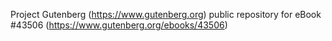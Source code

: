 Project Gutenberg (https://www.gutenberg.org) public repository for eBook #43506 (https://www.gutenberg.org/ebooks/43506)
